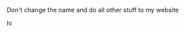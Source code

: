 Don't change the name and do all other stuff to my website
















































hi
